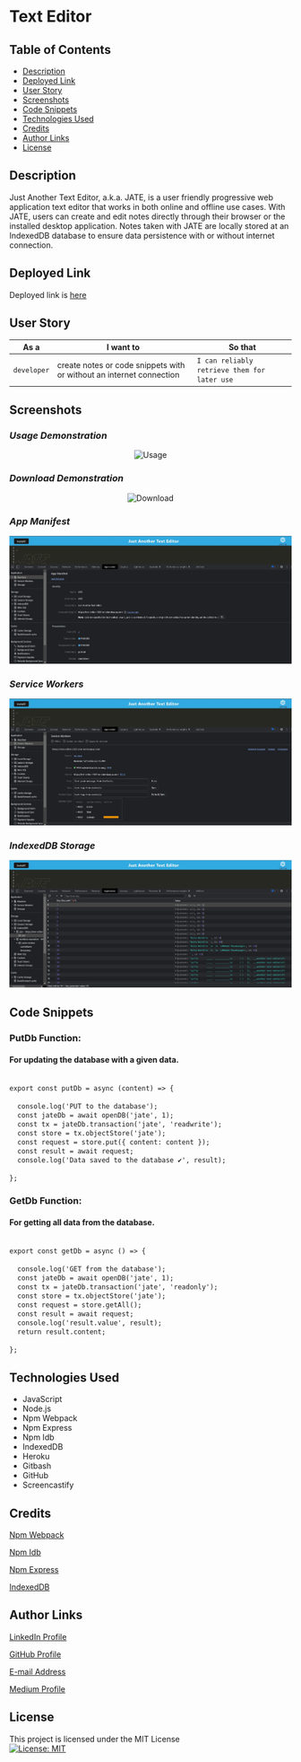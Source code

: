 # Text Editor


## Table of Contents

* [Description](#description)
* [Deployed Link](#deployed-link)
* [User Story](#user-story)
* [Screenshots](#screenshots)
* [Code Snippets](#code-snippets)
* [Technologies Used](#technologies-used)
* [Credits](#credits)
* [Author Links](#author-links)
* [License](#license)


## Description

Just Another Text Editor, a.k.a. JATE, is a user friendly progressive web application text editor that works in both online and offline use cases. With JATE, users can create and edit notes directly through their browser or the installed desktop application. Notes taken with JATE are locally stored at an IndexedDB database to ensure data persistence with or without internet connection.  


## Deployed Link

Deployed link is [here](https://text-editor-2022-mm.herokuapp.com/)


## User Story

| As a        | I want to                                                            | So that   
| ----------- | -------------------------------------------------------------------- | -------------------------------------------- |
| `developer` | create notes or code snippets with or without an internet connection | `I can reliably retrieve them for later use` |


## Screenshots

### *Usage Demonstration*

<p align="center">
  <img width="auto" height="auto" src="./assets/Usage.gif" alt="Usage">
</p>

### *Download Demonstration*

<p align="center">
  <img width="auto" height="auto" src="./assets/Download.gif" alt="Download">
</p>

### *App Manifest*

<p align="center">
  <img width="auto" height="auto" src="./assets/Manifest.jpg" alt="App Manifest">
</p>

### *Service Workers*

<p align="center">
  <img width="auto" height="auto" src="./assets/ServiceWorkers.jpg" alt="Service Workers">
</p>

### *IndexedDB Storage*

<p align="center">
  <img width="auto" height="auto" src="./assets/IndexedDB.jpg" alt="IndexedDB">
</p>


## Code Snippets

### PutDb Function:
#### For updating the database with a given data.

```

export const putDb = async (content) => {

  console.log('PUT to the database');
  const jateDb = await openDB('jate', 1);
  const tx = jateDb.transaction('jate', 'readwrite');
  const store = tx.objectStore('jate');
  const request = store.put({ content: content });
  const result = await request;
  console.log('Data saved to the database ✔️', result);

};

```

### GetDb Function:
#### For getting all data from the database.

```

export const getDb = async () => {

  console.log('GET from the database');
  const jateDb = await openDB('jate', 1);
  const tx = jateDb.transaction('jate', 'readonly');
  const store = tx.objectStore('jate');
  const request = store.getAll();
  const result = await request;
  console.log('result.value', result);
  return result.content;

};

```


## Technologies Used

- JavaScript
- Node.js
- Npm Webpack
- Npm Express 
- Npm Idb
- IndexedDB
- Heroku
- Gitbash
- GitHub    
- Screencastify


## Credits

[Npm Webpack](https://www.npmjs.com/package/webpack)

[Npm Idb](https://www.npmjs.com/package/idb)

[Npm Express](https://www.npmjs.com/package/express)

[IndexedDB](https://developer.mozilla.org/en-US/docs/Web/API/IndexedDB_API)


## Author Links

[LinkedIn Profile](https://www.linkedin.com/in/mehmet-musabeyoglu)

[GitHub Profile](https://github.com/MehmetMusabeyoglu)

[E-mail Address](mailto:mehmetmusabeyoglu@gmail.com) 

[Medium Profile](https://medium.com/@mehmetmusabeyoglu) 


## License 

 This project is licensed under the MIT License 
 <br>
 [![License: MIT](https://img.shields.io/badge/License-MIT-yellow.svg)](https://opensource.org/licenses/MIT)


